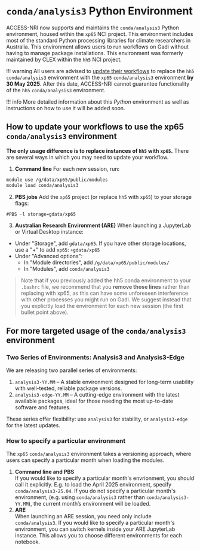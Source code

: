 # `conda/analysis3` Python Environment

ACCESS-NRI now supports and maintains the `conda/analysis3` Python environment, housed within the `xp65` NCI project. This environment includes most of the standard Python processing libraries for climate researchers in Australia. This environment allows users to run workflows on Gadi without having to manage package installations. This environment was formerly maintained by CLEX within the `hh5` NCI project.

!!! warning 
    All users are advised to [update their workflows](#update-workflows) to replace the `hh5` `conda/analysis3` environment with the `xp65` `conda/analysis3` environment **by 30 May 2025**. After this date, ACCESS-NRI cannot guarantee functionality of the `hh5` `conda/analysis3` environment.

!!! info
    More detailed information about this _Python_ environment as well as instructions on how to use it will be added soon.

## How to update your workflows to use the xp65 `conda/analysis3` environment
**The only usage difference is to replace instances of `hh5` with `xp65`.**  There are several ways in which you may need to update your workflow.

1. **Command line** 
  For each new session, run:
  ```bash
  module use /g/data/xp65/public/modules
  module load conda/analysis3
  ```
2. **PBS jobs** 
  Add the `xp65` project (or replace `hh5` with `xp65`) to your storage flags:
```
#PBS -l storage=gdata/xp65
```
3. **Australian Research Environment (ARE)** 
  When launching a JupyterLab or Virtual Desktop instance:
  * Under "Storage", add  `gdata/xp65`. If you have other storage locations, use a "+" to add `xp65`: `+gdata/xp65`
  * Under "Advanced options":
    * In "Module directories", add `/g/data/xp65/public/modules/`
    * In "Modules", add `conda/analysis3`

> Note that if you previously added the hh5 conda environment to your `.bashrc` file, we recommend that you **remove those lines** rather than replacing with xp65, as this can have some unforeseen interference with other processes you might run on Gadi. We suggest instead that you explicitly load the environment for each new session (the first bullet point above).

## For more targeted usage of the `conda/analysis3` environment

### Two Series of Environments: Analysis3 and Analysis3-Edge

We are releasing two parallel series of environments:

1. `analysis3-YY.MM` – A stable environment designed for long-term usability with well-tested, reliable package versions.
2. `analysis3-edge-YY.MM` – A cutting-edge environment with the latest available packages, ideal for those needing the most up-to-date software and features.

These series offer flexibility: use `analysis3` for stability, or `analysis3-edge` for the latest updates.

### How to specify a particular environment

The `xp65` `conda/analysis3` environment takes a versioning approach, where users can specify a particular month when loading the modules. 

1. **Command line and PBS** \
If you would like to specify a particular month's envrionment, you should call it explicitly. E.g. to load the April 2025 environment, specify `conda/analysis3-25.04`. If you do not specify a particular month's environment, (e.g. using `conda/analysis3` rather than `conda/analysis3-YY.MM`), the current month’s environment will be loaded. 
2. **ARE** \
When launching an ARE session, you need only include `conda/analysis3`. If you would like to specify a particular month's environment, you can switch kernels inside your ARE JupyterLab instance. This allows you to choose different environments for each notebook.

